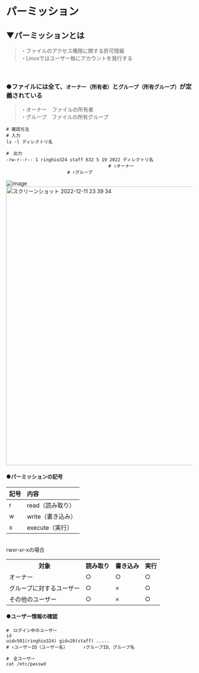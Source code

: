 # パーミッション

## ▼パーミッションとは
>・ファイルのアクセス権限に関する許可情報<br>
>・Linuxではユーザー毎にアカウントを発行する<br>
<br>

### ●ファイルには全て、`オーナー（所有者）`と`グループ（所有グループ）`が定義されている
>・オーナー&ensp;&ensp;ファイルの所有者<br>
>・グループ&ensp;&ensp;ファイルの所有グループ<br>
```shell
# 確認方法
# 入力
ls -l ディレクトリ名

#　出力
-rw-r--r-- 1 ringhio324 staff 632 5 19 2022 ディレクトリ名
　　　　　　　　　　　　　　　　　　　　　  　# ↑オーナー
                       # ↑グループ          
```

![image](https://github.com/SHOKI-SATO/TIL/assets/81621944/6548ea96-6e5d-4167-b0a6-a4d322ce1d76)<br>
<img width="750" alt="スクリーンショット 2022-12-11 23 39 34" src="https://user-images.githubusercontent.com/81621944/206910114-97ad338a-39eb-4093-a000-7b4756b0857f.png"><br>

#### ●パーミッションの記号
| 記号 | 内容 | 
|------|:--------------|
| r    | read（読み取り）   | 
| w    | write（書き込み） | 
| x    | execute（実行）  |
<br>

<table>
    <tr>
      rwxr-xr-xの場合
        <th>対象</th>
        <th>読み取り</th>
        <th>書き込み</th>
        <th>実行</th>
    </tr>
    <tr>
        <td>オーナー</td>
        <td>○</td>
        <td>○</td>
        <td>○</td>
    </tr>
　　   <tr>
　　       <td>グループに対するユーザー</td>
        <td>○</td>
        <td>×</td>
        <td>○</td>
    </tr>
 　　  <tr>
   　　    <td>その他のユーザー</td>
        <td>○</td>
        <td>×</td>
        <td>○</td>
  　　  </tr>
</table>

#### ●ユーザー情報の確認
```shell
#　ログイン中のユーザー
id
uid=501(ringhio324) gid=20(staff) .....
# ↑ユーザーID（ユーザー名）　　　　↑グループID、グループ名

#　全ユーザー
cat /etc/passwd
```
